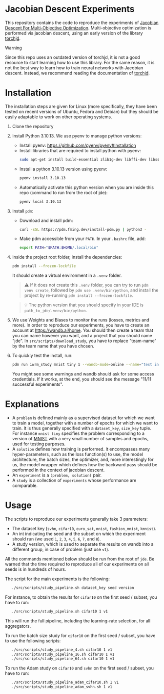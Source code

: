 # Jacobian Descent Experiments

This repository contains the code to reproduce the experiments of
[Jacobian Descent For Multi-Objective Optimization](https://arxiv.org/pdf/2406.16232).
Multi-objective optimization is performed via jacobian descent, using an early version of the library 
[torchjd](https://github.com/TorchJD/torchjd).

> [!WARNING]
> Since this repo uses an outdated version of torchjd, it is not a good resource to start learning how to
> use this library. For the same reason, it is not the best way to learn how to train neural networks
> with Jacobian descent. Instead, we recommend reading the documentation of
> [torchjd](https://github.com/TorchJD/torchjd).

# Installation
The installation steps are given for Linux (more specifically, they have been tested on recent
versions of Ubuntu, Fedora and Debian) but they should be easily adaptable to work on other
operating systems.
1) Clone the repository
2) Install Python 3.10.13. We use pyenv to manage python versions:
    - Install pyenv: https://github.com/pyenv/pyenv#installation
    - Install libraries that are required to install python with pyenv:
      ```bash
      sudo apt-get install build-essential zlib1g-dev libffi-dev libssl-dev libbz2-dev libreadline-dev libsqlite3-dev liblzma-dev
      ```
    - Install a python 3.10.13 version using pyenv:
      ```bash
      pyenv install 3.10.13
      ```
    - Automatically activate this python version when you are inside this repo (command to run from
    the root of jde):
      ```bash
      pyenv local 3.10.13
      ```

3) Install `pdm`:
   - Download and install pdm:
     ```bash
     curl -sSL https://pdm.fming.dev/install-pdm.py | python3 -
     ```
   - Make pdm accessible from your `PATH`. In your `.bashrc` file, add:
     ```bash
     export PATH="$PATH:$HOME/.local/bin"
     ```

4) Inside the project root folder, install the dependencies:
   ```bash
   pdm install --frozen-lockfile
   ```
   It should create a virtual environment in a `.venv` folder.
   > ⚠️ If it does not create this `.venv` folder, you can try to run `pdm venv create`, followed by
   `pdm use .venv/bin/python`, and install the project by re-running `pdm install
   --frozen-lockfile`.

   > 💡 The python version that you should specify in your IDE is `path_to_jde/.venv/bin/python`.

5) We use Weights and Biases to monitor the runs (losses, metrics and more). In order to reproduce
our experiments, you have to create an account at https://wandb.ai/home. You should then create a team
that you can name however you want, and a project that you should name "jde".
In `src/scripts/download_study`, you have to replace "team-name" by the team name that you have chosen.

6) To quickly test the install, run:
   ```bash
   pdm run iwrm_study mnist tiny 1 --wandb-mode=online --name="test install"
   ```
   You might see some warnings and wandb should ask for some access credentials. If it works, at
   the end, you should see the message "11/11 successful experiments".

# Explanations

- A `problem` is defined mainly as a supervised dataset for which we want to train a model,
  together with a number of epochs for which we want to train. It is thus generally specified with a
  `dataset_key`, `size_key` tuple. For instance `mnist tiny` specifies the problem corresponding to
  a version of [MNIST](https://pytorch.org/vision/main/generated/torchvision.datasets.MNIST.html)
  with a very small number of samples and epochs, used for testing purposes.
- A `solution` defines how training is performed. It encompasses many hyper-parameters, such as the
  loss function(s) to use, the model architecture, the batch sizes, the optimizer, and, more
  interestingly for us, the model wrapper which defines how the backward pass should be performed in
  the context of jacobian descent.
- An `experiment` is a `(problem, solution)` pair.
- A `study` is a collection of `experiments` whose performance are comparable.

# Usage

The scripts to reproduce our experiments generally take 3 parameters: 
- The dataset key (`svhn`, `cifar10`, `euro_sat`, `mnist`, `fashion_mnist`, `kmnist`).
- An int indicating the seed and the subset on which the experiment should run
(we used `1`, `2`, `3`, `4`, `5`, `6`, `7`, and `8`).
- A study version, which is used to separate the results on wandb into a different group, in case of
problem (just use `v1`).

All the commands mentioned below should be run from the root of `jde`.
Be warned that the time required to reproduce all of our experiments on all seeds is in hundreds of
hours.

The script for the main experiments is the following:
```bash
   ./src/scripts/study_pipeline.sh dataset_key seed version
```
For instance, to obtain the results for `cifar10` on the first seed / subset, you have to run:
```bash
   ./src/scripts/study_pipeline.sh cifar10 1 v1
```
This will run the full pipeline, including the learning-rate selection, for all aggregators.

To run the batch size study for `cifar10` on the first seed / subset, you have to use the following
scripts:
```bash
   ./src/scripts/study_pipeline_4.sh cifar10 1 v1
   ./src/scripts/study_pipeline_16.sh cifar10 1 v1
   ./src/scripts/study_pipeline_64.sh cifar10 1 v1
```

To run the Adam study on `cifar10` and `svhn` on the first seed / subset, you have to run:
```bash
   ./src/scripts/study_pipeline_adam_cifar10.sh 1 v1
   ./src/scripts/study_pipeline_adam_svhn.sh 1 v1
```
